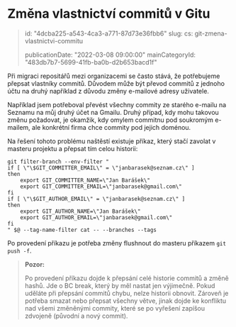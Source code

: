 Změna vlastnictví commitů v Gitu
================================

> id: "4dcba225-a543-4ca3-a771-87d73e36fbb6"
> slug:
> 	cs: git-zmena-vlastnictvi-commitu
> 
> publicationDate: "2022-03-08 09:00:00"
> mainCategoryId: "483db7b7-5699-41fb-ba0b-d2b653bacd1f"

Při migraci repositářů mezi organizacemi se často stává, že potřebujeme přepsat vlastníky commitů. Důvodem může být převod commitů z jednoho účtu na druhý například z důvodu změny e-mailové adresy uživatele.

Například jsem potřeboval převést všechny commity ze starého e-mailu na Seznamu na můj druhý účet na Gmailu. Druhý případ, kdy mohu takovou změnu požadovat, je okamžik, kdy omylem commitnu pod soukromým e-mailem, ale konkrétní firma chce commity pod jejich doménou.

Na řešení tohoto problému naštěstí existuje příkaz, který stačí zavolat v masteru projektu a přepsat tím celou historii:

```
git filter-branch --env-filter "
if [ \"\$GIT_COMMITTER_EMAIL\" = \"janbarasek@seznam.cz\" ]
then
    export GIT_COMMITTER_NAME=\"Jan Barášek\"
    export GIT_COMMITTER_EMAIL=\"janbarasek@gmail.com\"
fi
if [ \"\$GIT_AUTHOR_EMAIL\" = \"janbarasek@seznam.cz\" ]
then
    export GIT_AUTHOR_NAME=\"Jan Barášek\"
    export GIT_AUTHOR_EMAIL=\"janbarasek@gmail.com\"
fi
" $@ --tag-name-filter cat -- --branches --tags
```

Po provedení příkazu je potřeba změny flushnout do masteru příkazem `git push -f`.

> **Pozor:**
>
> Po provedení příkazu dojde k přepsání celé historie commitů a změně hashů. Jde o BC break, který by měl nastat jen výjimečně. Pokud uděláte při přepsání commitů chybu, nelze historii obnovit. Zároveň je potřeba smazat nebo přepsat všechny větve, jinak dojde ke konfliktu nad všemi změněnými commity, které se po vyřešení zapíšou zdvojeně (původní a nový commit).
